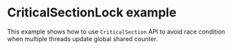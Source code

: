 # CriticalSectionLock example

This example shows how to use `CriticalSection` API to avoid race condition when multiple threads update global shared counter.
